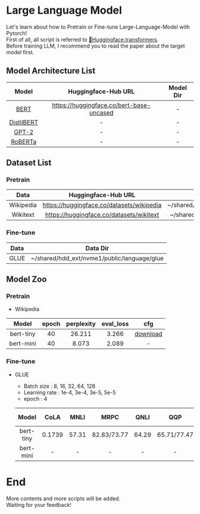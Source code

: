 # Large Language Model
Let's learn about how to Pretrain or Fine-tune Large-Language-Model with Pytorch!\
First of all, all script is referred to [🤗Huggingface.transformers](https://github.com/huggingface/transformers/tree/main).\
Before training LLM, I recommend you to read the paper about the target model first.

## Model Architecture List
|                                                      Model                                                      |            Huggingface-Hub URL            | Model Dir  | 
|:---------------------------------------------------------------------------------------------------------------:|:-----------------------------------------:|:----------:|
|                                 [BERT](https://arxiv.org/pdf/1810.04805v2.pdf)                                  | https://huggingface.co/bert-base-uncased  |     -      |
|                              [DistilBERT](https://arxiv.org/pdf/1910.01108v4.pdf)                               |                     -                     |     -      |
| [GPT-2](https://cdn.openai.com/better-language-models/language_models_are_unsupervised_multitask_learners.pdf)  |                     -                     |     -      |
|                                [RoBERTa](https://arxiv.org/pdf/1907.11692v1.pdf)                                |                     -                     |     -      |


## Dataset List
### Pretrain
|    Data     |             Huggingface-Hub URL             |                      Data Dir                      |
|:-----------:|:-------------------------------------------:|:--------------------------------------------------:|
|  Wikipedia  |  https://huggingface.co/datasets/wikipedia  |  ~/shared/hdd_ext/nvme1/public/language/wikipedia  |
|  Wikitext   |  https://huggingface.co/datasets/wikitext   |  ~/shared/hdd_ext/nvme1/public/language/wikitext   |
### Fine-tune
| Data | Data Dir                                    |
|------|---------------------------------------------|
| GLUE | ~/shared/hdd_ext/nvme1/public/language/glue |

## Model Zoo
### Pretrain
- Wikipedia

|    Model    |  epoch  |  perplexity  |  eval_loss  |                                               cfg                                                | 
|:-----------:|:-------:|:------------:|:-----------:|:------------------------------------------------------------------------------------------------:|
|  bert-tiny  |   40    |    26.211    |    3.266    | [download](https://drive.google.com/file/d/1R7VYGkFPa41dMzbnEla1TJWBFrYnAU-Y/view?usp=sharing) |
|  bert-mini  |   40    |    8.073     |    2.089    |                                                -                                                 |

### Fine-tune
- GLUE
  - Batch size : 8, 16, 32, 64, 128
  - Learning rate : 1e-4, 3e-4, 3e-5, 5e-5
  - epoch : 4

  |   Model    |   CoLA   |  MNLI   |     MRPC      | QNLI  |     QQP     |  RTE  | SST-2 |    STS-B    | WNLI  |     cfg      |
  |:----------:|:--------:|:-------:|:-------------:|:-----:|:-----------:|:-----:|:-----:|:-----------:|:-----:|:------------:|
  | bert-tiny  |  0.1739  |  57.31  |  82.83/73.77  | 64.29 | 65.71/77.47 | 58.84 | 83.03 | 40.85/40.28 | 59.15 | [download](https://drive.google.com/file/d/1RyRXSx_9Rew2BTtUPigPhv3SHhMp6PUa/view?usp=sharing) |
  | bert-mini  |    -     |    -    |       -       |   -   |      -      |   -   |   -   |      -      |   -   |      -       |

# End
More contents and more scripts will be added.\
Waiting for your feedback!
